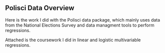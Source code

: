 ## Polisci Data Overview
Here is the work I did with the Polisci data package, which mainly uses data from the National Elections Survey and data managment tools to perform regressions.

Attached is the coursework I did in linear and logistic multivariable regressions.
